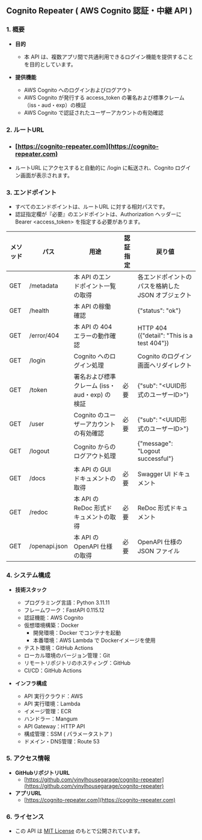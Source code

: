 ## Cognito Repeater ( AWS Cognito 認証・中継 API )

### 1. 概要
  - **目的**
    - 本 API は、複数アプリ間で共通利用できるログイン機能を提供することを目的としています。

  - **提供機能**
    - AWS Cognito へのログインおよびログアウト
    - AWS Cognito が発行する access_token の署名および標準クレーム（iss・aud・exp）の検証
    - AWS Cognito で認証されたユーザーアカウントの有効確認

### 2. ルートURL
  - ### [https://cognito-repeater.com](https://cognito-repeater.com)
  -  ルートURL にアクセスすると自動的に /login に転送され、Cognito ログイン画面が表示されます。

### 3. エンドポイント
  - すべてのエンドポイントは、ルートURL に対する相対パスです。
  - 認証指定欄が『必要』のエンドポイントは、Authorization ヘッダーに Bearer <access_token> を指定する必要があります。

| メソッド | パス      | 用途                     |認証指定|戻り値              |
|-----|---------------|--------------------------|----|----------------------|
| GET | /metadata |本 API のエンドポイント一覧の取得||各エンドポイントのパスを格納した JSON オブジェクト|
| GET | /health |本 API の稼働確認||{"status": "ok"}|
| GET | /error/404 |本 API の 404 エラーの動作確認||HTTP 404 ({"detail": "This is a test 404"})|
| GET | /login |Cognito へのログイン処理||Cognito のログイン画面へリダイレクト|
| GET | /token |署名および標準クレーム (iss・aud・exp) の検証|必要|{"sub": "&lt;UUID形式のユーザーID&gt;"}|
| GET | /user |Cognito のユーザーアカウントの有効確認|必要|{"sub": "&lt;UUID形式のユーザーID&gt;"}|
| GET | /logout |Cognito からのログアウト処理||{"message": "Logout successful"}|
| GET | /docs |本 API の GUI ドキュメントの取得|必要|Swagger UI ドキュメント|
| GET | /redoc |本 API の ReDoc 形式ドキュメントの取得|必要|ReDoc 形式ドキュメント|
| GET | /openapi.json |本 API の OpenAPI 仕様の取得|必要|OpenAPI 仕様の JSON ファイル|

### 4. システム構成
  - **技術スタック**
    - プログラミング言語：Python 3.11.11
    - フレームワーク：FastAPI 0.115.12
    - 認証機能：AWS Cognito
    - 仮想環境構築：Docker
      - 開発環境：Docker でコンテナを起動
      - 本番環境：AWS Lambda で Dockerイメージを使用
    - テスト環境：GitHub Actions
    - ローカル環境のバージョン管理：Git
    - リモートリポジトリのホスティング：GitHub
    - CI/CD：GitHub Actions

  - **インフラ構成**
    - API 実行クラウド：AWS
    - API 実行環境：Lambda
    - イメージ管理：ECR
    - ハンドラー：Mangum
    - API Gateway：HTTP API
    - 構成管理：SSM ( パラメータストア )
    - ドメイン・DNS管理：Route 53

### 5. アクセス情報
  - **GitHubリポジトリURL**
    - [https://github.com/vinylhousegarage/cognito-repeater](https://github.com/vinylhousegarage/cognito-repeater)
  - **アプリURL**
    - [https://cognito-repeater.com](https://cognito-repeater.com)

### 6. ライセンス
  - この API は [MIT License](https://opensource.org/licenses/MIT) のもとで公開されています。

